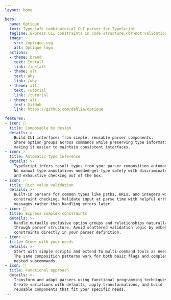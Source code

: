```yaml
---
layout: home

hero:
  name: Optique
  text: Type-safe combinatorial CLI parser for TypeScript
  tagline: Express CLI constraints in code structure,<br>not validation logic
  image:
    src: /optique.svg
    alt: Optique logo
  actions:
  - theme: brand
    text: Install
    link: /install
  - theme: alt
    text: Why
    link: /why
  - theme: alt
    text: Tutorial
    link: /tutorial
  - theme: alt
    text: GitHub
    link: https://github.com/dahlia/optique

features:
- icon: 🧩
  title: Composable by design
  details: >-
    Build CLI interfaces from simple, reusable parser components.
    Share option groups across commands while preserving type information,
    making it easier to maintain consistent interfaces.
- icon: ⚡
  title: Automatic type inference
  details: >-
    TypeScript infers result types from your parser composition automatically.
    No manual type annotations needed—get type safety with discriminated unions
    and exhaustive checking out of the box.
- icon: ✅
  title: Rich value validation
  details: >-
    Built-in parsers for common types like paths, URLs, and integers with
    constraint checking. Validate input at parse time with helpful error
    messages rather than handling errors later.
- icon: 🎯
  title: Express complex constraints
  details: >-
    Handle mutually exclusive option groups and relationships naturally
    through parser structure. Avoid scattered validation logic by embedding
    constraints directly in your parser definition.
- icon: 📈
  title: Grows with your needs
  details: >-
    Start with simple scripts and extend to multi-command tools as needed.
    The same composition patterns work for both basic flags and complex
    nested subcommands.
- icon: 🔧
  title: Functional approach
  details: >-
    Transform and adapt parsers using functional programming techniques.
    Create variations with defaults, apply transformations, and build
    reusable components that fit your specific needs.
---
```

